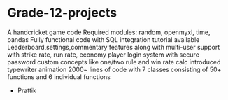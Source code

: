 # Grade-12-projects
A handcricket game code
Required modules: random, openmyxl, time, pandas
Fully functional code with SQL integration 
tutorial available
Leaderboard,settings,commentary features along with multi-user support
with strike rate, run rate, economy
player login system with secure password
custom concepts like one/two rule and win rate calc introduced
typewriter animation
2000~ lines of code with 7 classes consisting of 50+ functions and 6 individual functions 
- Prattik
